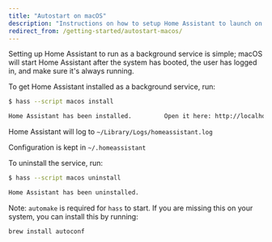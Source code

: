 ```yaml
---
title: "Autostart on macOS"
description: "Instructions on how to setup Home Assistant to launch on Apple macOS."
redirect_from: /getting-started/autostart-macos/
---
```


Setting up Home Assistant to run as a background service is simple; macOS will start Home Assistant after the system has booted, the user has logged in, and make sure it's always running.

To get Home Assistant installed as a background service, run:

```bash
$ hass --script macos install

Home Assistant has been installed.         Open it here: http://localhost:8123
```

Home Assistant will log to `~/Library/Logs/homeassistant.log`

Configuration is kept in `~/.homeassistant`

To uninstall the service, run:

```bash
$ hass --script macos uninstall

Home Assistant has been uninstalled.
```


Note:
`automake` is required for `hass` to start. If you are missing this on your system, you can install this by running:
 
```
brew install autoconf
```
